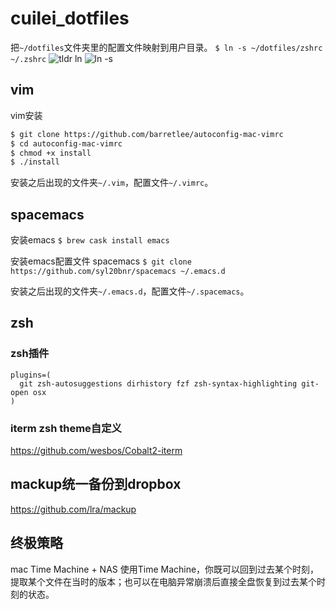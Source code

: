 # cuilei_dotfiles

把`~/dotfiles`文件夹里的配置文件映射到用户目录。
`$ ln -s ~/dotfiles/zshrc ~/.zshrc`
![tldr ln](http://qiniublog.cuilei.top/tldr%20ln.png)
![ln -s](http://qiniublog.cuilei.top/ln%20-s%20file.png)

## vim
vim安装
```bash
$ git clone https://github.com/barretlee/autoconfig-mac-vimrc
$ cd autoconfig-mac-vimrc
$ chmod +x install
$ ./install
```

安装之后出现的文件夹`~/.vim`，配置文件`~/.vimrc`。

## spacemacs
安装emacs
`$ brew cask install emacs`

安装emacs配置文件 spacemacs
`$ git clone https://github.com/syl20bnr/spacemacs ~/.emacs.d`

安装之后出现的文件夹`~/.emacs.d`，配置文件`~/.spacemacs`。

## zsh
### zsh插件
```
plugins=(
  git zsh-autosuggestions dirhistory fzf zsh-syntax-highlighting git-open osx
)
```
### iterm zsh theme自定义
https://github.com/wesbos/Cobalt2-iterm

## mackup统一备份到dropbox

https://github.com/lra/mackup

## 终极策略
mac Time Machine + NAS
使用Time Machine，你既可以回到过去某个时刻，提取某个文件在当时的版本；也可以在电脑异常崩溃后直接全盘恢复到过去某个时刻的状态。
